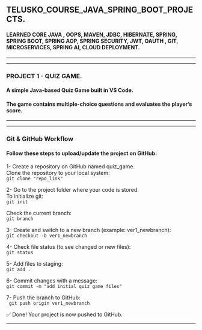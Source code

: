 ## TELUSKO_COURSE_JAVA_SPRING_BOOT_PROJECTS.  

#### LEARNED CORE JAVA , OOPS, MAVEN, JDBC, HIBERNATE, SPRING, SPRING BOOT, SPRING AOP, SPRING SECURITY, JWT, OAUTH , GIT, MICROSERVICES, SPRING AI, CLOUD DEPLOYMENT.  

***********************************************
***********************************************
### PROJECT 1 - QUIZ GAME.  
#### A simple **Java-based Quiz Game** built in VS Code.    
#### The game contains multiple-choice questions and evaluates the player’s score.   


***********************************************
***********************************************
### Git & GitHub Workflow  

#### Follow these steps to upload/update the project on GitHub:  

1- Create a repository on GitHub named quiz_game.  
Clone the repository to your local system:  
``` git clone "repo_link" ```


2- Go to the project folder where your code is stored.  
To initialize git:  
``` git init ```  

Check the current branch:  
``` git branch ``` 

3-
Create and switch to a new branch (example: ver1_newbranch):  
``` git checkout -b ver1_newbranch ``` 

4-
Check file status (to see changed or new files):  
``` git status ``` 

5-
Add files to staging:  
``` git add . ``` 

6-
Commit changes with a message:  
``` git commit -m "add initial quiz game files" ``` 

7-
Push the branch to GitHub:  
```  git push origin ver1_newbranch ``` 


✅ Done! Your project is now pushed to GitHub.  

**********************************


